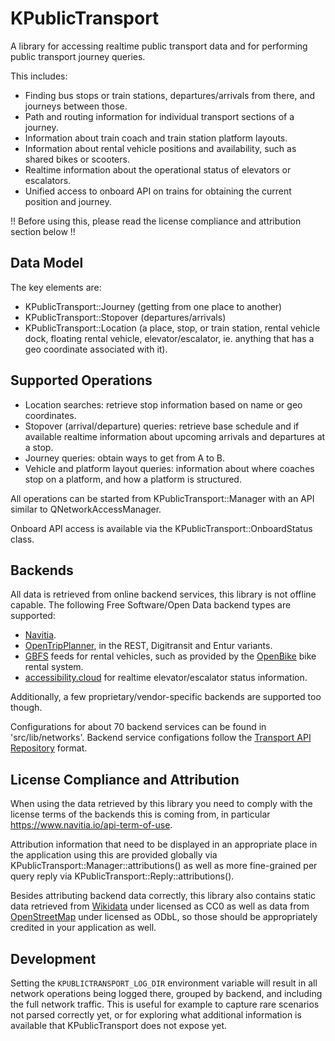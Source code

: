 # KPublicTransport

A library for accessing realtime public transport data and for performing
public transport journey queries.

This includes:
* Finding bus stops or train stations, departures/arrivals from there, and journeys between those.
* Path and routing information for individual transport sections of a journey.
* Information about train coach and train station platform layouts.
* Information about rental vehicle positions and availability, such as shared bikes or scooters.
* Realtime information about the operational status of elevators or escalators.
* Unified access to onboard API on trains for obtaining the current position and journey.

!! Before using this, please read the license compliance and attribution section below !!

## Data Model

The key elements are:

* KPublicTransport::Journey (getting from one place to another)
* KPublicTransport::Stopover (departures/arrivals)
* KPublicTransport::Location (a place, stop, or train station, rental vehicle dock, floating rental vehicle, elevator/escalator,
ie. anything that has a geo coordinate associated with it).

## Supported Operations

* Location searches: retrieve stop information based on name or geo coordinates.
* Stopover (arrival/departure) queries: retrieve base schedule and if available realtime information
  about upcoming arrivals and departures at a stop.
* Journey queries: obtain ways to get from A to B.
* Vehicle and platform layout queries: information about where coaches stop on a platform,
and how a platform is structured.

All operations can be started from KPublicTransport::Manager with an API similar to
QNetworkAccessManager.

Onboard API access is available via the KPublicTransport::OnboardStatus class.

## Backends

All data is retrieved from online backend services, this library is not offline capable.
The following Free Software/Open Data backend types are supported:
* [Navitia](https://navitia.io).
* [OpenTripPlanner](http://opentripplanner.org), in the REST, Digitransit and Entur variants.
* [GBFS](https://github.com/NABSA/gbfs/) feeds for rental vehicles, such as provided by
the [OpenBike](https://github.com/stadtulm/OpenBike/) bike rental system.
* [accessibility.cloud](https://accessibility.cloud/) for realtime elevator/escalator status information.

Additionally, a few proprietary/vendor-specific backends are supported too though.

Configurations for about 70 backend services can be found in 'src/lib/networks'.
Backend service configations follow the [Transport API Repository](https://github.com/public-transport/transport-apis/)
format.

## License Compliance and Attribution

When using the data retrieved by this library you need to comply with the license
terms of the backends this is coming from, in particular https://www.navitia.io/api-term-of-use.

Attribution information that need to be displayed in an appropriate place in the
application using this are provided globally via KPublicTransport::Manager::attributions()
as well as more fine-grained per query reply via KPublicTransport::Reply::attributions().

Besides attributing backend data correctly, this library also contains static data
retrieved from [Wikidata](https://wikidata.org) under licensed as CC0 as well as data
from [OpenStreetMap](https://openstreetmap.org) under licensed as ODbL, so those should
be appropriately credited in your application as well.

## Development

Setting the `KPUBLICTRANSPORT_LOG_DIR` environment variable will result in all network operations
being logged there, grouped by backend, and including the full network traffic. This is useful for
example to capture rare scenarios not parsed correctly yet, or for exploring what additional information
is available that KPublicTransport does not expose yet.
